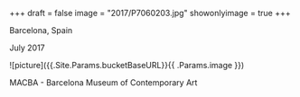 +++
draft = false
image = "2017/P7060203.jpg"
showonlyimage = true
+++

Barcelona, Spain

July 2017
<!--more-->
![picture]({{.Site.Params.bucketBaseURL}}{{ .Params.image }})

MACBA - Barcelona Museum of Contemporary Art

